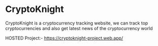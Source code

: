 # CryptoKnight
CryptoKnight is a cryptocurrency tracking website, we can track top cryptocurrencies and also get latest news of the cryptocurrency world

HOSTED Project:- https://cryptoknight-project.web.app/

